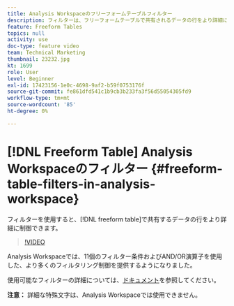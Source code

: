 ```yaml
---
title: Analysis Workspaceのフリーフォームテーブルフィルター
description: フィルターは、フリーフォームテーブルで共有されるデータの行をより詳細に制御できます。
feature: Freeform Tables
topics: null
activity: use
doc-type: feature video
team: Technical Marketing
thumbnail: 23232.jpg
kt: 1699
role: User
level: Beginner
exl-id: 17423156-1e0c-4698-9af2-b59f0753176f
source-git-commit: fe861dfd541c1b9cb3b233fa3f56d55054305fd9
workflow-type: tm+mt
source-wordcount: '85'
ht-degree: 0%

---
```


# [!DNL Freeform Table] Analysis Workspaceのフィルター {#freeform-table-filters-in-analysis-workspace}

フィルターを使用すると、[!DNL freeform table]で共有するデータの行をより詳細に制御できます。

>[!VIDEO](https://video.tv.adobe.com/v/23232/?quality=12)

Analysis Workspaceでは、11個のフィルター条件およびAND/OR演算子を使用した、より多くのフィルタリング制御を提供するようになりました。

使用可能なフィルターの詳細については、[ドキュメント](https://experienceleague.adobe.com/docs/analytics-platform/using/cja-workspace/visualizations/freeform-table/pagination-filtering-sorting.html#cja-workspace?lang=en)を参照してください。

**注意：** 詳細な特殊文字は、Analysis Workspaceでは使用できません。
